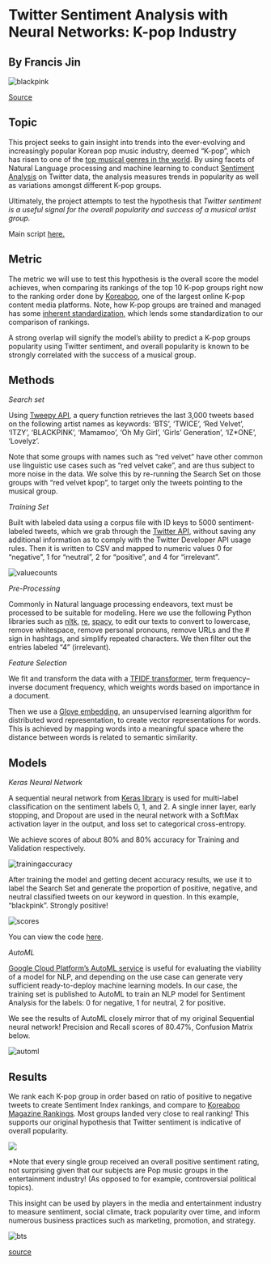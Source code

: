# Twitter Sentiment Analysis with Neural Networks: K-pop Industry
## By Francis Jin 

![blackpink](/images/blackpink.jpg)

[Source](https://www.amazon.ca/Blackpink-notebook-Jisoo-Jennie-Journal/dp/1675127433)

## Topic

This project seeks to gain insight into trends into the ever-evolving and increasingly popular Korean pop music industry, deemed “K-pop”, which has risen to one of the [top musical genres in the world](https://www.rollingstone.com/music/music-features/bts-kpop-albums-bands-global-takeover-707139/). By using facets of Natural Language processing and machine learning to conduct [Sentiment Analysis](https://www.google.com/search?q=sentiment+analysis&rlz=1C5CHFA_enUS911US911&oq=sentiment+analysis&aqs=chrome..69i57j69i59l3j69i60l3.1648j0j7&sourceid=chrome&ie=UTF-8) on Twitter data, the analysis measures trends in popularity as well as variations amongst different K-pop groups. 

Ultimately, the project attempts to test the hypothesis that _Twitter sentiment is a useful signal for the overall popularity and success of a musical artist group._

Main script [here.](https://github.com/francisfjin/twitter-NLP/blob/main/Twitter_public.ipynb)
## Metric

The metric we will use to test this hypothesis is the overall score the model achieves, when comparing its rankings of the top 10 K-pop groups right now to the ranking order done by [Koreaboo](https://www.koreaboo.com/news/top-30-popular-kpop-groups-korea-right-now/), one of the largest online K-pop content media platforms. Note, how K-pop groups are trained and managed has some [inherent standardization](http://kpopherald.koreaherald.com/view.php?ud=201901181819018493571_2), which lends some standardization to our comparison of rankings. 

A strong overlap will signify the model’s ability to predict a K-pop groups popularity using Twitter sentiment, and overall popularity is known to be strongly correlated with the success of a musical group. 

## Methods


_Search set_

Using [Tweepy API](http://docs.tweepy.org/en/latest/api.html), a query function retrieves the last 3,000 tweets based on the following artist names as keywords: ‘BTS’, ‘TWICE’, ‘Red Velvet’, ‘ITZY’, ‘BLACKPINK’, ‘Mamamoo’, ‘Oh My Girl’, ‘Girls’ Generation’, ‘IZ*ONE’, ‘Lovelyz’. 

Note that some groups with names such as “red velvet” have other common use linguistic use cases such as “red velvet cake”, and are thus subject to more noise in the data. We solve this by re-running the Search Set on those groups with “red velvet kpop”, to target only the tweets pointing to the musical group. 

_Training Set_

Built with labeled data using a corpus file with ID keys to 5000 sentiment-labeled tweets, which we grab through the [Twitter API](https://developer.twitter.com/en/docs/twitter-api), without saving any additional information as to comply with the Twitter Developer API usage rules. Then it is written to CSV and mapped to numeric values 0 for “negative”, 1 for “neutral”, 2 for “positive”, and 4 for “irrelevant”.

![valuecounts](/images/valuecounts.png)

_Pre-Processing_

Commonly in Natural language processing endeavors, text must be processed to be suitable for modeling. Here we use the following Python libraries such as [nltk](https://www.nltk.org/), [re](https://docs.python.org/3/library/re.html), [spacy](https://spacy.io/), to edit our texts to convert to lowercase, remove whitespace, remove personal pronouns, remove URLs and the # sign in hashtags, and simplify repeated characters. We then filter out the entries labeled “4” (irrelevant). 

_Feature Selection_

We fit and transform the data with a [TFIDF transformer](https://scikit-learn.org/stable/modules/generated/sklearn.feature_extraction.text.TfidfTransformer.html), term frequency–inverse document frequency, which weights words based on importance in a document. 

Then we use a [Glove embedding](https://nlp.stanford.edu/projects/glove/), an unsupervised learning algorithm for distributed word representation, to create vector representations for words. This is achieved by mapping words into a meaningful space where the distance between words is related to semantic similarity.

## Models

_Keras Neural Network_

A sequential neural network from [Keras library](https://keras.io/) is used for multi-label classification on the sentiment labels 0, 1, and 2. A single inner layer, early stopping, and Dropout are used in the neural network with a SoftMax activation layer in the output, and loss set to categorical cross-entropy. 

We achieve scores of about 80% and 80% accuracy for Training and Validation respectively.

![trainingaccuracy](/images/trainingaccuracy.png)

After training the model and getting decent accuracy results, we use it to label the Search Set and generate the proportion of positive, negative, and neutral classified tweets on our keyword in question. In this example, “blackpink”.  Strongly positive!

![scores](/images/scores.png)

You can view the code [here](https://github.com/francisfjin/twitter-NLP/blob/main/Twitter_public.ipynb). 

_AutoML_

[Google Cloud Platform’s AutoML service](https://cloud.google.com/automl) is useful for evaluating the viability of a model for NLP, and depending on the use case can generate very sufficient ready-to-deploy machine learning models. In our case, the training set is published to AutoML to train an NLP model for Sentiment Analysis for the labels: 0 for negative, 1 for neutral, 2 for positive.

We see the results of AutoML closely mirror that of my original Sequential neural network! Precision and Recall scores of 80.47%, Confusion Matrix below.

![automl](/images/automl.png)

## Results

We rank each K-pop group in order based on ratio of positive to negative tweets to create Sentiment Index rankings, and compare to [Koreaboo Magazine Rankings](https://www.koreaboo.com/news/top-30-popular-kpop-groups-korea-right-now/). Most groups landed very close to real ranking! This supports our original hypothesis that Twitter sentiment is indicative of overall popularity. 

![](/images/rankings.png)


*Note that every single group received an overall positive sentiment rating, not surprising given that our subjects are Pop music groups in the entertainment industry! (As opposed to for example, controversial political topics). 


This insight can be used by players in the media and entertainment industry to measure sentiment, social climate, track popularity over time, and inform numerous business practices such as marketing, promotion, and strategy. 



![bts](/images/bts.png)

[source](https://www.nme.com/blogs/nme-blogs/coolest-cutest-oddest-moments-bts-world-mobile-game-2517273)
